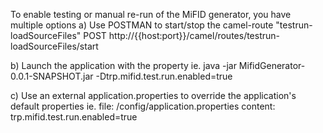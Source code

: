To enable testing or manual re-run of the MiFID generator, you have multiple options
a) Use POSTMAN to start/stop the camel-route "testrun-loadSourceFiles"
   POST http://{{host:port}}/camel/routes/testrun-loadSourceFiles/start

b) Launch the application with the property
   ie. java -jar MifidGenerator-0.0.1-SNAPSHOT.jar -Dtrp.mifid.test.run.enabled=true

c) Use an external application.properties to override the application's default properties
   ie. file:    /config/application.properties
       content: trp.mifid.test.run.enabled=true